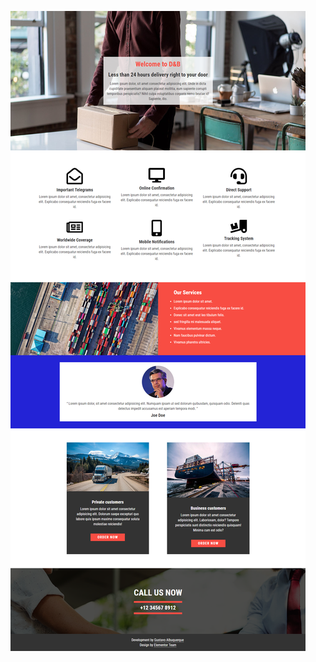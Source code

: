![template](https://github.com/gustavoalbuquerquebr/delivery-html-template/blob/master/preview.png)
